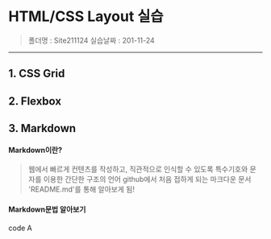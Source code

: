 # HTML/CSS Layout 실습
> 폴더명 : Site211124
> 실습날짜 : 201-11-24
---
## 1. CSS Grid

## 2. Flexbox

## 3. Markdown
 #### Markdown이란?
  > 웹에서 빠르게 컨텐츠를 작성하고, 직관적으로 인식할 수 있도록 특수기호와 문자를 이용한 간단한 구조의 언어
  > github에서 처음 접하게 되는 마크다운 문서 'README.md'를 통해 알아보게 됨!
 
 #### Markdown문법 알아보기 
  code A
  


